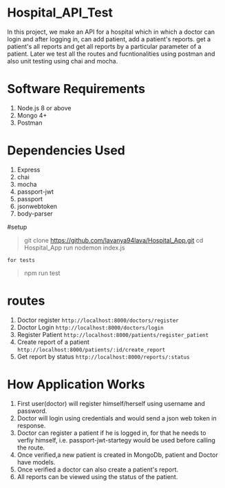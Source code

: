 # Hospital_API_Test

In this project, we make an API for a hospital which in which a doctor can login and after logging in, can add patient, add a patient's reports. get a patient's all reports and get all reports by a particular parameter of a patient. Later we test all the routes and fucntionalities using postman and also unit testing using chai and mocha.



# Software Requirements

1. Node.js 8 or above
2. Mongo 4+
3. Postman

# Dependencies Used
1. Express
2. chai
3. mocha
4. passport-jwt
5. passport
6. jsonwebtoken
7. body-parser

#setup

> git clone https://github.com/lavanya94lava/Hospital_App.git
> cd Hospital_App
> run nodemon index.js

    for tests

> npm run test


# routes
1. Doctor register `http://localhost:8000/doctors/register`
2. Doctor Login `http://localhost:8000/doctors/login`
3. Register Patient `http://localhost:8000/patients/register_patient`
4. Create report of a patient `http://localhost:8000/patients/:id/create_report`
5. Get report by status `http://localhost:8000/reports/:status`

# How Application Works

1. First user(doctor) will register himself/herself using username and password.
2. Doctor will login using credentials and would send a json web token in response.
3. Doctor can register a patient if he is logged in, for that he needs to verfiy himself, i.e. passport-jwt-startegy would be used before calling the route.
4. Once verified,a new patient is created in MongoDb, patient and Doctor have models.
5. Once verified a doctor can also create a patient's report.
6. All reports can be viewed using the status of the patient.

